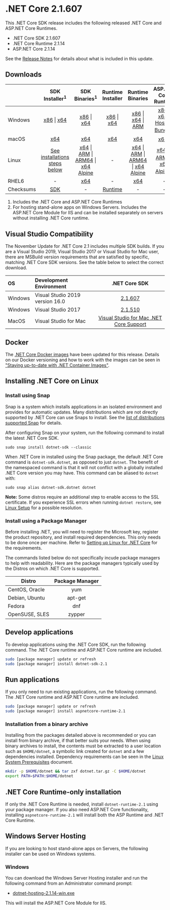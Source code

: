 # .NET Core 2.1.607

This .NET Core SDK release includes the following released .NET Core and ASP.NET Core Runtimes.

* .NET Core SDK 2.1.607
* .NET Core Runtime 2.1.14
* ASP.NET Core 2.1.14

See the [Release Notes](https://github.com/dotnet/core/blob/master/release-notes/2.1/2.1.14/2.1.14.md) for details about what is included in this update.

## Downloads

|           | SDK Installer<sup>1</sup>                        | SDK Binaries<sup>1</sup>                 | Runtime Installer                                        | Runtime Binaries                                 | ASP.NET Core Runtime           |
| --------- | :------------------------------------------:     | :----------------------:                 | :---------------------------:                            | :-------------------------:                      | :-----------------:            |
| Windows   | [x86][dotnet-sdk-win-x86.exe] \| [x64][dotnet-sdk-win-x64.exe] | [x86][dotnet-sdk-win-x86.zip] \| [x64][dotnet-sdk-win-x64.zip] | [x86][dotnet-runtime-win-x86.exe] \| [x64][dotnet-runtime-win-x64.exe] | [x86][dotnet-runtime-win-x86.zip] \| [x64][dotnet-runtime-win-x64.zip] \| [ARM][dotnet-runtime-win-arm.zip] | [x86][aspnetcore-runtime-win-x86.exe] \| [x64][aspnetcore-runtime-win-x64.exe] \| <br> [Hosting Bundle][dotnet-hosting-win.exe]<sup>2</sup> |
| macOS     | [x64][dotnet-sdk-osx-x64.pkg]  | [x64][dotnet-sdk-osx-x64.tar.gz]     | [x64][dotnet-runtime-osx-x64.pkg] | [x64][dotnet-runtime-osx-x64.tar.gz] | [x64][aspnetcore-runtime-osx-x64.tar.gz]<sup>1</sup>
| Linux     | [See installations steps below][linux-install]   | [x64][dotnet-sdk-linux-x64.tar.gz] \| [ARM][dotnet-sdk-linux-arm.tar.gz] \| [ARM64][dotnet-sdk-linux-arm64.tar.gz] \| [x64 Alpine][dotnet-sdk-linux-musl-x64.tar.gz] | - | [x64][dotnet-runtime-linux-x64.tar.gz] \| [ARM][dotnet-runtime-linux-arm.tar.gz] \| [ARM64][dotnet-runtime-linux-arm64.tar.gz] \| [x64 Alpine][dotnet-runtime-linux-musl-x64.tar.gz] | [x64][aspnetcore-runtime-linux-x64.tar.gz]<sup>1</sup>  \| [ARM][aspnetcore-runtime-linux-arm.tar.gz]<sup>1</sup> \| [x64 Alpine][aspnetcore-runtime-linux-musl-x64.tar.gz]<sup>1</sup> |
| RHEL6     | -                                                | [x64][dotnet-sdk-rhel.6-x64.tar.gz]                    | -                                                        | [x64][dotnet-runtime-rhel.6-x64.tar.gz] | - |
| Checksums | [SDK][checksums-sdk]                             | -                                        | [Runtime][checksums-runtime]                             | - | - |

1. Includes the .NET Core and ASP.NET Core Runtimes
2. For hosting stand-alone apps on Windows Servers. Includes the ASP.NET Core Module for IIS and can be installed separately on servers without installing .NET Core runtime.

## Visual Studio Compatibility

The November Update for .NET Core 2.1 includes multiple SDK builds. If you are a Visual Studio 2019, Visual Studio 2017 or Visual Studio for Mac user, there are MSBuild version requirements that are satisfied by specific, matching .NET Core SDK versions. See the table below to select the correct download.

| OS | Development Environment | .NET Core SDK |
| :-- | :-- | :--: |
| Windows | Visual Studio 2019 version 16.0 | [2.1.607](#downloads) |
| Windows | Visual Studio 2017 | [2.1.510](2.1.14.md) |
| MacOS | Visual Studio for Mac | [Visual Studio for Mac .NET Core Support](https://docs.microsoft.com/en-us/visualstudio/mac/net-core-support) |


## Docker

The [.NET Core Docker images](https://hub.docker.com/r/microsoft/dotnet/) have been updated for this release. Details on our Docker versioning and how to work with the images can be seen in ["Staying up-to-date with .NET Container Images"](https://devblogs.microsoft.com/dotnet/staying-up-to-date-with-net-container-images/).

## Installing .NET Core on Linux

### Install using Snap

Snap is a system which installs applications in an isolated environment and provides for automatic updates. Many distributions which are not directly supported by .NET Core can use Snaps to install. See the [list of distributions supported Snap](https://docs.snapcraft.io/installing-snapd/6735) for details.

After configuring Snap on your system, run the following command to install the latest .NET Core SDK.

`sudo snap install dotnet-sdk --classic`

When .NET Core in installed using the Snap package, the default .NET Core command is `dotnet-sdk.dotnet`, as opposed to just `dotnet`. The benefit of the namespaced command is that it will not conflict with a globally installed .NET Core version you may have. This command can be aliased to `dotnet` with:

`sudo snap alias dotnet-sdk.dotnet dotnet`

**Note:** Some distros require an additional step to enable access to the SSL certificate. If you experience SSL errors when running `dotnet restore`, see [Linux Setup](https://github.com/dotnet/core/blob/master/Documentation/linux-setup.md) for a possible resolution.

### Install using a Package Manager

Before installing .NET, you will need to register the Microsoft key, register the product repository, and install required dependencies. This only needs to be done once per machine. Refer to [Setting up Linux for .NET Core][linux-setup] for the requirements.

The commands listed below do not specifically incude package managers to help with readability. Here are the package managers typically used by the Distros on which .NET Core is supported.

| Distro | Package Manager  |
| ---             | :----:  |
| CentOS, Oracle  | yum     |
| Debian, Ubuntu  | apt-get |
| Fedora          | dnf     |
| OpenSUSE, SLES  | zypper  |

## Develop applications

To develop applications using the .NET Core SDK, run the following command. The .NET Core runtime and ASP.NET Core runtime are included.

```bash
sudo [package manager] update or refresh
sudo [package manager] install dotnet-sdk-2.1
```

## Run applications

If you only need to run existing applications, run the following command. The .NET Core runtime and ASP.NET Core runtime are included.

```bash
sudo [package manager] update or refresh
sudo [package manager] install aspnetcore-runtime-2.1
```

### Installation from a binary archive

Installing from the packages detailed above is recommended or you can install from binary archive, if that better suits your needs. When using binary archives to install, the contents must be extracted to a user location such as `$HOME/dotnet`, a symbolic link created for `dotnet` and a few dependencies installed. Dependency requirements can be seen in the [Linux System Prerequisites](https://github.com/dotnet/core/blob/master/Documentation/linux-prereqs.md) document.

```bash
mkdir -p $HOME/dotnet && tar zxf dotnet.tar.gz -C $HOME/dotnet
export PATH=$PATH:$HOME/dotnet
```

## .NET Core Runtime-only installation

If only the .NET Core Runtime is needed, install `dotnet-runtime-2.1` using your package manager. If you also need ASP.NET Core functionality, installing `aspnetcore-runtime-2.1` will install both the ASP Runtime and .NET Core Runtime.

## Windows Server Hosting

If you are looking to host stand-alone apps on Servers, the following installer can be used on Windows systems.

### Windows

You can download the Windows Server Hosting installer and run the following command from an Administrator command prompt:

* [dotnet-hosting-2.1.14-win.exe][dotnet-hosting-win.exe]

This will install the ASP.NET Core Module for IIS.

[blob-runtime]: https://dotnetcli.blob.core.windows.net/dotnet/Runtime/
[blob-sdk]: https://dotnetcli.blob.core.windows.net/dotnet/Sdk/
[release-notes]: https://github.com/dotnet/core/blob/master/release-notes/2.1/2.1.14/2.1.14.md

[checksums-runtime]: https://dotnetcli.blob.core.windows.net/dotnet/checksums/2.1.14-sha.txt
[checksums-sdk]: https://dotnetcli.blob.core.windows.net/dotnet/checksums/2.1.14-sha.txt

[linux-install]: https://www.microsoft.com/net/download/linux
[linux-setup]: https://github.com/dotnet/core/blob/master/Documentation/linux-setup.md

[dotnet-blog]: https://devblogs.microsoft.com/dotnet/



[//]: # ( Runtime 2.1.14)
[dotnet-runtime-linux-arm.tar.gz]: https://download.visualstudio.microsoft.com/download/pr/e3481487-b642-4fd3-a7f5-03f2c2928391/6d447b52647c707e8a9cc5688c9b3e25/dotnet-runtime-2.1.14-linux-arm.tar.gz
[dotnet-runtime-linux-arm64.tar.gz]: https://download.visualstudio.microsoft.com/download/pr/2f038666-b586-4dda-9f14-d381fdc6158c/65db2c6bbc8b307b05a660829ad65c5e/dotnet-runtime-2.1.14-linux-arm64.tar.gz
[dotnet-runtime-linux-musl-x64.tar.gz]: https://download.visualstudio.microsoft.com/download/pr/10098873-534a-4047-a8f5-769de79a9cf9/068b5428705be938738acb3df8a61d61/dotnet-runtime-2.1.14-linux-musl-x64.tar.gz
[dotnet-runtime-linux-x64.tar.gz]: https://download.visualstudio.microsoft.com/download/pr/5f7daa05-c09f-41c3-b607-eabeefb6b677/1effcfea7b7f5208de533db8686f6e0f/dotnet-runtime-2.1.14-linux-x64.tar.gz
[dotnet-runtime-osx-x64.pkg]: https://download.visualstudio.microsoft.com/download/pr/fa543089-ae55-4d2a-8f1a-b21b6674e582/c9974d1af6fef211dd70e1111e5fe8bc/dotnet-runtime-2.1.14-osx-x64.pkg
[dotnet-runtime-osx-x64.tar.gz]: https://download.visualstudio.microsoft.com/download/pr/c5e16024-db4e-4e85-9ed7-93fd84fb9169/8c5a9772f7f27c5f9150023a5b76f24d/dotnet-runtime-2.1.14-osx-x64.tar.gz
[dotnet-runtime-rhel.6-x64.tar.gz]: https://download.visualstudio.microsoft.com/download/pr/72922a8d-167a-4cef-988e-c503f2662a3e/4a47749e136204cab0a837fb43e3a248/dotnet-runtime-2.1.14-rhel.6-x64.tar.gz
[dotnet-runtime-win-arm.zip]: https://download.visualstudio.microsoft.com/download/pr/ced5e190-47e0-4999-be3a-75275d73cb05/1e0d49a46b9bb74b53baaa8b847ed325/dotnet-runtime-2.1.14-win-arm.zip
[dotnet-runtime-win-x64.exe]: https://download.visualstudio.microsoft.com/download/pr/03780932-d28e-48de-ab90-f89192339efa/9d6552b4b9bfb4d02e5d200fff864dc3/dotnet-runtime-2.1.14-win-x64.exe
[dotnet-runtime-win-x64.zip]: https://download.visualstudio.microsoft.com/download/pr/9b76a451-c2a7-4782-874d-7c7cbde6a85c/d83ac3bb4a4f1f67a5a1f735078329ac/dotnet-runtime-2.1.14-win-x64.zip
[dotnet-runtime-win-x86.exe]: https://download.visualstudio.microsoft.com/download/pr/dcb18371-7b50-47c4-9f29-f06d6f4f28a3/25eedfee64248e3c77a6c69125c0bd2a/dotnet-runtime-2.1.14-win-x86.exe
[dotnet-runtime-win-x86.zip]: https://download.visualstudio.microsoft.com/download/pr/87f0d3c5-0734-4db6-83a3-363319fb4be1/3f302e68598e26c8741631f9278d4da5/dotnet-runtime-2.1.14-win-x86.zip

[//]: # ( WindowsDesktop 2.1.14)

[//]: # ( ASP 2.1.14)
[aspnetcore-runtime-linux-arm.tar.gz]: https://download.visualstudio.microsoft.com/download/pr/9c563df7-736b-49ce-bd17-e739f3765541/e93dd1eff909e59a7ba72784a64dc031/aspnetcore-runtime-2.1.14-linux-arm.tar.gz
[aspnetcore-runtime-linux-musl-x64.tar.gz]: https://download.visualstudio.microsoft.com/download/pr/64d8b249-f3d0-4ad9-89f9-9adfc909d3b0/aad4f4a97b6e9dcc97263d986eec1627/aspnetcore-runtime-2.1.14-linux-musl-x64.tar.gz
[aspnetcore-runtime-linux-x64.tar.gz]: https://download.visualstudio.microsoft.com/download/pr/22e9f27e-12cd-4ba9-86ce-113cbe7c55c2/a1097e49b4da2c1949919e752264f691/aspnetcore-runtime-2.1.14-linux-x64.tar.gz
[aspnetcore-runtime-osx-x64.tar.gz]: https://download.visualstudio.microsoft.com/download/pr/c2e75bdf-df99-44ff-96e0-e3da03d8d5d8/0bb27a7f2d1d8739bb1a12ee733d1107/aspnetcore-runtime-2.1.14-osx-x64.tar.gz
[aspnetcore-runtime-win-x64.exe]: https://download.visualstudio.microsoft.com/download/pr/7c6615ef-61cc-4ba0-8eb1-9df7a414c4f5/b8f812c62cf812b76f79d8d6dfa3cc74/aspnetcore-runtime-2.1.14-win-x64.exe
[aspnetcore-runtime-win-x64.zip]: https://download.visualstudio.microsoft.com/download/pr/e87a5727-370b-4615-bfd9-f61fdb9e0ef8/54770041947c33387f49f6258f0174c6/aspnetcore-runtime-2.1.14-win-x64.zip
[aspnetcore-runtime-win-x86.exe]: https://download.visualstudio.microsoft.com/download/pr/6a72ab6f-19ae-4fec-90d9-4a569754a161/5d56446b827fda77ee71f345436a587d/aspnetcore-runtime-2.1.14-win-x86.exe
[aspnetcore-runtime-win-x86.zip]: https://download.visualstudio.microsoft.com/download/pr/1d40fcaf-ef03-4679-bb55-ab77a221d1af/a83e07fac23b52ad9cb3939353bf683e/aspnetcore-runtime-2.1.14-win-x86.zip
[dotnet-hosting-win.exe]: https://download.visualstudio.microsoft.com/download/pr/d08902cf-87b0-4bfe-b25c-627ff77b8802/8293c56094f50ba8c4ed703aff95c325/dotnet-hosting-2.1.14-win.exe

[//]: # ( SDK 2.1.607 )
[dotnet-sdk-linux-arm.tar.gz]: https://download.visualstudio.microsoft.com/download/pr/94409a9a-41e3-4df9-83bc-9e23ed96abaf/2b75460d9a8eef8361c01bafc1783fab/dotnet-sdk-2.1.607-linux-arm.tar.gz
[dotnet-sdk-linux-arm64.tar.gz]: https://download.visualstudio.microsoft.com/download/pr/7522a153-84f6-447e-afe8-ffe2f5724478/a9370fb612f1501241b199a5e479200b/dotnet-sdk-2.1.607-linux-arm64.tar.gz
[dotnet-sdk-linux-musl-x64.tar.gz]: https://download.visualstudio.microsoft.com/download/pr/63c07707-d9ca-4556-baac-8314de71a5bc/f21fcdfbd85cf4e1186a9619c349f134/dotnet-sdk-2.1.607-linux-musl-x64.tar.gz
[dotnet-sdk-linux-x64.tar.gz]: https://download.visualstudio.microsoft.com/download/pr/39e68289-0364-4173-a12b-c6234e94c527/92f3eb83bfca8b7cd360868996763125/dotnet-sdk-2.1.607-linux-x64.tar.gz
[dotnet-sdk-osx-x64.pkg]: https://download.visualstudio.microsoft.com/download/pr/bffad72e-7244-4171-b7b4-b33801024394/285119807d5e88aecaaeaecf61808422/dotnet-sdk-2.1.607-osx-x64.pkg
[dotnet-sdk-osx-x64.tar.gz]: https://download.visualstudio.microsoft.com/download/pr/4c327006-0884-4a81-a74e-0cd95f64925f/5d13b43ea032eeba7ab5263fec0c61d4/dotnet-sdk-2.1.607-osx-x64.tar.gz
[dotnet-sdk-rhel.6-x64.tar.gz]: https://download.visualstudio.microsoft.com/download/pr/85954b56-dccb-4021-8646-a7f949a17606/443bd8eb7168219c72771536dff8fd88/dotnet-sdk-2.1.607-rhel.6-x64.tar.gz
[dotnet-sdk-win-x64.exe]: https://download.visualstudio.microsoft.com/download/pr/15b1f686-ca6b-44b6-baff-bec0344d87f0/abdad725ec3b6b2776047fe7004062bb/dotnet-sdk-2.1.607-win-x64.exe
[dotnet-sdk-win-x64.zip]: https://download.visualstudio.microsoft.com/download/pr/83f69c67-7d5f-4d70-989f-6dc6ded20eb4/1ab6a9b2c79dc578f0a18c105e98dc8b/dotnet-sdk-2.1.607-win-x64.zip
[dotnet-sdk-win-x86.exe]: https://download.visualstudio.microsoft.com/download/pr/f51bc843-feca-4c1d-b63e-da6a971b586c/55a41f02ffba0cd1b5089f72a398d308/dotnet-sdk-2.1.607-win-x86.exe
[dotnet-sdk-win-x86.zip]: https://download.visualstudio.microsoft.com/download/pr/9f574525-c781-4be5-9eb0-497f1417716d/3c636d510738e938cdc70630db864aef/dotnet-sdk-2.1.607-win-x86.zip

